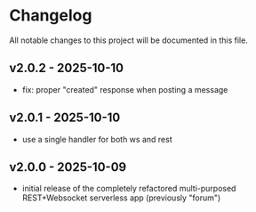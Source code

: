 # Changelog
All notable changes to this project will be documented in this file.

## v2.0.2 - 2025-10-10
- fix: proper "created" response when posting a message

## v2.0.1 - 2025-10-10
- use a single handler for both ws and rest

## v2.0.0 - 2025-10-09
- initial release of the completely refactored multi-purposed REST+Websocket serverless app (previously "forum")
